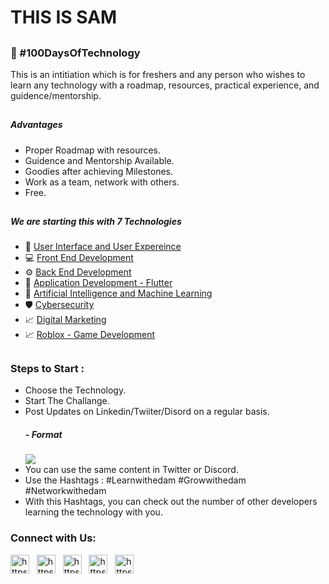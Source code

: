 # THIS IS SAM

## <h3> 💯 #100DaysOfTechnology </h3>
<p> This is an intitiation which is for freshers and any person who wishes to learn any technology with a roadmap, resources, practical experience, and guidence/mentorship. </p>

## <h5> Advantages </h5>
- Proper Roadmap with resources. 
- Guidence and Mentorship Available. 
- Goodies after achieving Milestones. 
- Work as a team, network with others. 
- Free. 

## <h5> We are starting this with 7 Technologies </h5>
- 🔖 [User Interface and User Expereince](/UIUX.md)
- 💻 [Front End Development](/FrontEndDev.md)
- ⚙️ [Back End Development](/BackEndDev.md)
- 📱 [Application Development - Flutter](/AppDev.md) 
- 🧠 [Artificial Intelligence and Machine Learning](/AIML.md)
- 🛡️ [Cybersecurity](/Cybersecurity.md) 
- 📈 [Digital Marketing](DigitalMarketing.md) 
- 📈 [Roblox - Game Development](/Roblox.md) 

## <h3> Steps to Start : </h3> 
- Choose the Technology. 
- Start The Challange. 
- Post Updates on Linkedin/Twiiter/Disord on a regular basis. 
  <h5>- Format</h5>
    <img src="https://user-images.githubusercontent.com/41541163/209081381-88013408-f550-4bcb-9d00-0e94179f950f.png">
- You can use the same content in Twitter or Discord. 
- Use the Hashtags : #Learnwithedam #Growwithedam #Networkwithedam 
- With this Hashtags, you can check out the number of other developers learning the technology with you. 


<h3>Connect with Us:</h3>
<p>
<a href="https://edam.tech/discord" target="blank"><img src="https://cdn-icons-png.flaticon.com/512/5968/5968756.png" alt="https://edam.tech/discord" height="30" width="30" /></a>&nbsp;&nbsp;
<a href="https://instagram.com/edam.community" target="blank"><img src="https://cdn-icons-png.flaticon.com/512/1384/1384063.png" width="30" height="30" alt="https://instagram.com/edam.community" title="" class="img-small"></a>&nbsp;&nbsp;
<a href="https://edam.tech/telegram" target="blank"><img src="https://cdn-icons-png.flaticon.com/512/5968/5968804.png" width="30" height="30" alt="https://edam.tech/telegram" title="Telegram free icon"></a>&nbsp;&nbsp;
<a href="https://edam.tech/linkedin" target="blank"><img src="https://cdn-icons-png.flaticon.com/512/3536/3536505.png" alt="https://edam.tech/linkedin" height="30" width="30" /></a>&nbsp;&nbsp;
<a href="https://edam.tech/whatsapp" target="blank"><img src="https://cdn-icons-png.flaticon.com/512/733/733585.png" alt="https://edam.tech/whatsapp" height="30" width="30" /></a>
</p>
